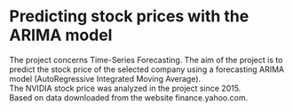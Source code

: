 # Predicting stock prices with the ARIMA model

The project concerns Time-Series Forecasting. The aim of the project is to predict the stock price of the selected company using a forecasting ARIMA model (AutoRegressive Integrated Moving Average). <br>
The NVIDIA stock price was analyzed in the project since 2015.<br>
Based on data downloaded from the website finance.yahoo.com.
